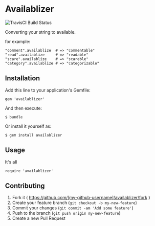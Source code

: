# Availablizer

![TravisCI Build Status](https://secure.travis-ci.org/komagata/availablizer.png)

Converting your string to available.

for example:

    "comment".availablize  # => "commentable"
    "read".availablize     # => "readable"
    "scare".availablize    # => "scareble"
    "category".availablize # => "categorizable"

## Installation

Add this line to your application's Gemfile:

    gem 'availablizer'

And then execute:

    $ bundle

Or install it yourself as:

    $ gem install availablizer

## Usage

It's all

    require 'availablizer'

## Contributing

1. Fork it ( https://github.com/[my-github-username]/availablizer/fork )
2. Create your feature branch (`git checkout -b my-new-feature`)
3. Commit your changes (`git commit -am 'Add some feature'`)
4. Push to the branch (`git push origin my-new-feature`)
5. Create a new Pull Request
